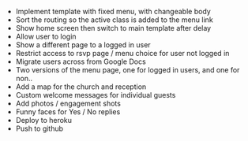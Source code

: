 * Implement template with fixed menu, with changeable body
* Sort the routing so the active class is added to the menu link
* Show home screen then switch to main template after delay
* Allow user to login
* Show a different page to a logged in user
* Restrict access to rsvp page / menu choice for user not logged in
* Migrate users across from Google Docs
* Two versions of the menu page, one for logged in users, and one for non..
* Add a map for the church and reception
* Custom welcome messages for individual guests
* Add photos / engagement shots
* Funny faces for Yes / No replies
* Deploy to heroku
* Push to github

